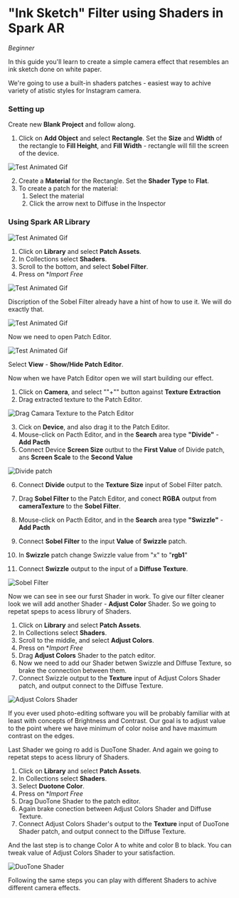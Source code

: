# "Ink Sketch" Filter using Shaders in Spark AR
*Beginner*

In this guide you'll learn to create a simple camera effect that resembles an ink sketch done on white paper.

We're going to use a built-in shaders patches - easiest way to achive variety of atistic styles for Instagram camera.

### Setting up

Create new **Blank Project** and follow along.

1. Click on **Add Object** and select **Rectangle**. Set the **Size** and **Width** of the rectangle to **Fill Height**, and **Fill Width** - rectangle will fill the screen of the device.

![Test Animated Gif](/tutorial-img/fill-width.gif)

2. Create a **Material** for the Rectangle. Set the **Shader Type** to **Flat**.
3. To create a patch for the material:
   1. Select the material
   2. Click the arrow next to Diffuse in the Inspector

### Using Spark AR Library

![Test Animated Gif](/tutorial-img/library.png)

1. Click on **Library** and select **Patch Assets**. 
2. In Collections select **Shaders**.
3. Scroll to the bottom, and select **Sobel Filter**.
4. Press on **Import Free*

![Test Animated Gif](/tutorial-img/AR-Library-Sobel-filter3.gif)

Discription of the Sobel Filter already have a hint of how to use it. We will do exactly that.

![Test Animated Gif](/tutorial-img/sobel-screen.png)

Now we need to open Patch Editor.

![Test Animated Gif](/tutorial-img/view-patch-editor.png)

Select **View** - **Show/Hide Patch Editor**.

Now when we have Patch Editor open we will start building our effect.

1. Click on **Camera**, and select ""+"" button against **Texture Extraction**
2. Drag extracted texture to the Patch Editor.

![Drag Camara Texture to the Patch Editor](/tutorial-img/camera-texture-drag.gif)

3. Cick on **Device**, and also drag it to the Patch Editor.
4. Mouse-click on Pacth Editor, and in the **Search** area type **"Divide"** - **Add Pacth**
5. Connect Device **Screen Size** outbut to the **First Value** of Divide patch, ans **Screen Scale** to the  **Second Value**

![Divide patch](/tutorial-img/divide-conect.gif)

6. Connect **Divide** output to the **Texture Size** input of Sobel Filter patch. 

7. Drag **Sobel Filter** to the Patch Editor, and conect **RGBA** output from **cameraTexture** to the **Sobel Filter**.
8. Mouse-click on Pacth Editor, and in the **Search** area type **"Swizzle"** - **Add Pacth**
9. Connect **Sobel Filter** to the input **Value** of **Swizzle** patch.
10. In **Swizzle** patch change Swizzle value from "x" to "**rgb1**"
11. Connect **Swizzle** output to the input of a **Diffuse Texture**.

![Sobel Filter](/tutorial-img/sobel-filter-preview.png)

Now we can see in see our furst Shader in work.
To give our filter cleaner look we will add another Shader - **Adjust Color** Shader. So we going to repetat speps to acess librury of Shaders.

1. Click on **Library** and select **Patch Assets**. 
2. In Collections select **Shaders**.
3. Scroll to the middle, and select **Adjust Colors**.
4. Press on **Import Free*
5. Drag **Adjust Colors** Shader to the patch editor.
5. Now we need to add our Shader betwen Swizzle and Diffuse Texture, so brake the connection between them. 
6. Connect Swizzle output to the **Texture** input of Adjust Colors Shader patch, and output connect to the Diffuse Texture.

![Adjust Colors Shader](/tutorial-img/adjust-color-shader.png)

If you ever used photo-editing software you will be probably familiar with at least with concepts of Brightness and Contrast.
Our goal is to adjust value to the point where we have minimum of color noise and have maximum contrast on the edges.

Last Shader we going ro add is DuoTone Shader. And again we going to repetat steps to acess librury of Shaders.

1. Click on **Library** and select **Patch Assets**. 
2. In Collections select **Shaders**.
3. Select **Duotone Color**.
4. Press on **Import Free*
5. Drag DuoTone Shader to the patch editor.
6. Again brake conection between Adjust Colors Shader and Diffuse Texture.
7. Connect Adjust Colors Shader's output to the **Texture** input of DuoTone Shader patch, and output connect to the Diffuse Texture.

And the last step is to change Color A to white and color B to black. You can tweak value of Adjust Colors Shader to your satisfaction.

![DuoTone Shader](/tutorial-img/duotone-shader.png)

Following the same steps you can play with different Shaders to achive different camera effects.




